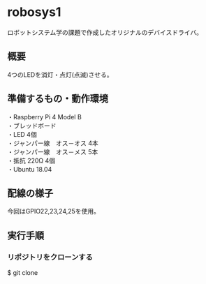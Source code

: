 # robosys1
ロボットシステム学の課題で作成したオリジナルのデバイスドライバ。

## 概要
4つのLEDを消灯・点灯(点滅)させる。

## 準備するもの・動作環境
・Raspberry Pi 4 Model B  
・ブレッドボード  
・LED 4個  
・ジャンパー線　オス－オス 4本  
・ジャンパー線　オス－メス 5本  
・抵抗 220Ω 4個  
・Ubuntu 18.04　　

## 配線の様子
今回はGPIO22,23,24,25を使用。

## 実行手順
### リポジトリをクローンする
$ git clone 
